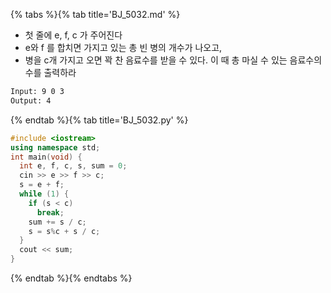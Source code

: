 {% tabs %}{% tab title='BJ_5032.md' %}

* 첫 줄에 e, f, c 가 주어진다
* e와 f 를 합치면 가지고 있는 총 빈 병의 개수가 나오고,
* 병을 c개 가지고 오면 꽉 찬 음료수를 받을 수 있다. 이 때 총 마실 수 있는 음료수의 수를 출력하라

```txt
Input: 9 0 3
Output: 4
```

{% endtab %}{% tab title='BJ_5032.py' %}

```cpp
#include <iostream>
using namespace std;
int main(void) {
  int e, f, c, s, sum = 0;
  cin >> e >> f >> c;
  s = e + f;
  while (1) {
    if (s < c)
      break;
    sum += s / c;
    s = s%c + s / c;
  }
  cout << sum;
}
```

{% endtab %}{% endtabs %}

